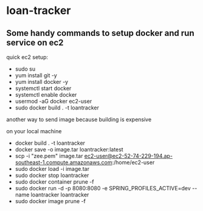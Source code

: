 # loan-tracker

## Some handy commands to setup docker and run service on ec2
quick ec2 setup:

- sudo su
- yum install git -y
- yum install docker -y
- systemctl start docker
- systemctl enable docker
- usermod -aG docker ec2-user
- sudo docker build . -t loantracker

another way to send image because building is expensive

on your local machine
- docker build . -t loantracker
- docker save -o image.tar loantracker:latest
- scp -i "zee.pem" image.tar ec2-user@ec2-52-74-229-194.ap-southeast-1.compute.amazonaws.com:/home/ec2-user
- sudo docker load -i image.tar
- sudo docker stop loantracker
- sudo docker container prune -f
- sudo docker run -d -p 8080:8080 -e SPRING_PROFILES_ACTIVE=dev --name loantracker loantracker
- sudo docker image prune -f